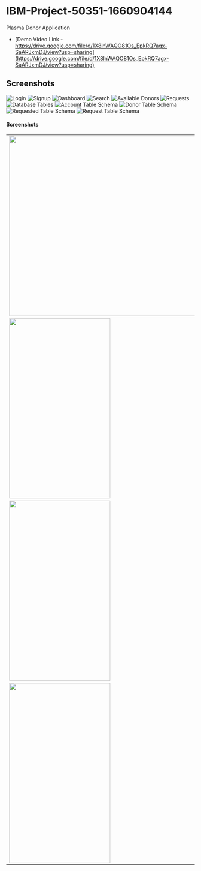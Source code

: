 # IBM-Project-50351-1660904144
Plasma Donor Application

* [Demo Video Link - https://drive.google.com/file/d/1X8lnWAQO81Os_EpkRQ7agx-SaARJxmDJ/view?usp=sharing](https://drive.google.com/file/d/1X8lnWAQO81Os_EpkRQ7agx-SaARJxmDJ/view?usp=sharing)

## Screenshots

![Login](Screenshots/Login.JPG) ![Signup](Screenshots/Signup.JPG)
![Dashboard](Screenshots/Dashboard.JPG)
![Search](Screenshots/Search.JPG)
![Available Donors](Screenshots/Available%20Donors.JPG)
![Requests](Screenshots/Request.JPG)
![Database Tables](Screenshots/Db%20Tables.JPG)
![Account Table Schema](Screenshots/Account.JPG)
![Donor Table Schema](Screenshots/Donor.JPG)
![Requested Table Schema](Screenshots/Requested.JPG)
![Request Table Schema](Screenshots/Requests.JPG)

#### Screenshots

<table>
  <tr>
    <td><img src="Screenshots/Login.JPG" width=1070 height=480></td>
    <td><img src="Screenshots/Signup.JPG" width=1070 height=480></td>
    <td><img src="Screenshots/Dashboard.JPG" width=270 height=480></td>
  </tr>
  <tr>
    <td><img src="Screenshots/Search.JPG" width=270 height=480></td>
    <td><img src="Screenshots/Available%20Donors.JPG" width=270 height=480></td>
    <td><img src="Screenshots/Request.JPG" width=270 height=480></td>
  </tr>
  <tr>
    <td><img src="Screenshots/Db%20Tables.JPG" width=270 height=480></td>
    <td><img src="Screenshots/Account.JPG" width=270 height=480></td>
    <td><img src="Screenshots/Requested.JPG" width=270 height=480></td>
  </tr>
  <tr>
    <td><img src="Screenshots/Requests.JPG" width=270 height=480></td>
  </tr>
 </table>
